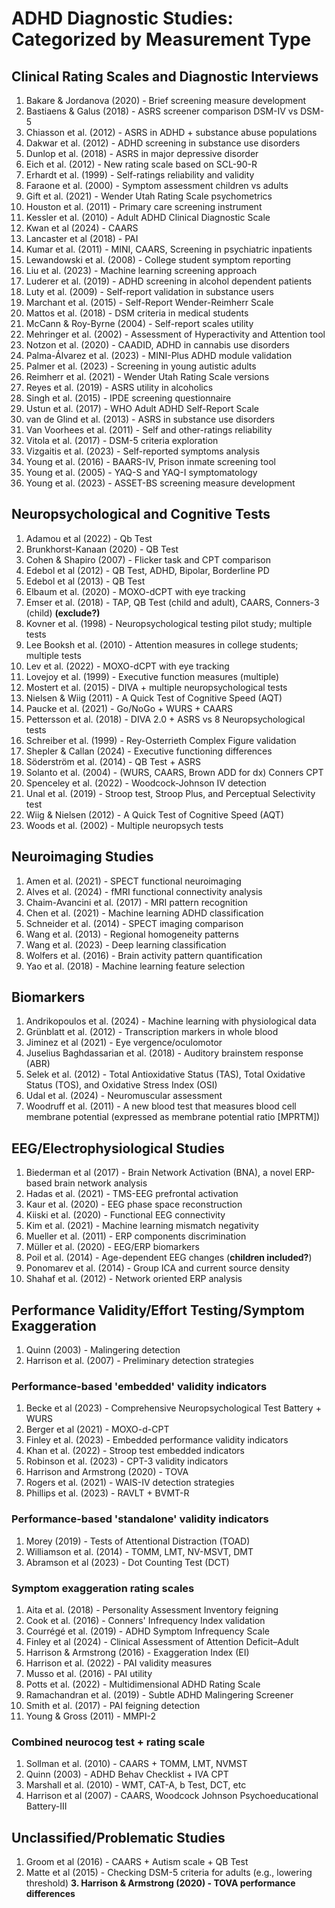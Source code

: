 # ADHD Diagnostic Studies: Categorized by Measurement Type

## Clinical Rating Scales and Diagnostic Interviews

1. Bakare & Jordanova (2020) - Brief screening measure development
2. Bastiaens & Galus (2018) - ASRS screener comparison DSM-IV vs DSM-5
3. Chiasson et al. (2012) - ASRS in ADHD + substance abuse populations
4. Dakwar et al. (2012) - ADHD screening in substance use disorders
5. Dunlop et al. (2018) - ASRS in major depressive disorder
6. Eich et al. (2012) - New rating scale based on SCL-90-R
7. Erhardt et al. (1999) - Self-ratings reliability and validity
8. Faraone et al. (2000) - Symptom assessment children vs adults
9. Gift et al. (2021) - Wender Utah Rating Scale psychometrics
10. Houston et al. (2011) - Primary care screening instrument
11. Kessler et al. (2010) - Adult ADHD Clinical Diagnostic Scale
12. Kwan et al (2024) - CAARS
13. Lancaster et al (2018) - PAI
14. Kumar et al. (2011) - MINI, CAARS, Screening in psychiatric inpatients
15. Lewandowski et al. (2008) - College student symptom reporting
16. Liu et al. (2023) - Machine learning screening approach
17. Luderer et al. (2019) - ADHD screening in alcohol dependent patients
18. Luty et al. (2009) - Self-report validation in substance users
19. Marchant et al. (2015) - Self-Report Wender-Reimherr Scale
20. Mattos et al. (2018) - DSM criteria in medical students
21. McCann & Roy-Byrne (2004) - Self-report scales utility
22. Mehringer et al. (2002) - Assessment of Hyperactivity and Attention tool
23. Notzon et al. (2020) - CAADID, ADHD in cannabis use disorders
24. Palma-Álvarez et al. (2023) - MINI-Plus ADHD module validation
25. Palmer et al. (2023) - Screening in young autistic adults
26. Reimherr et al. (2021) - Wender Utah Rating Scale versions
27. Reyes et al. (2019) - ASRS utility in alcoholics
28. Singh et al. (2015) - IPDE screening questionnaire
29. Ustun et al. (2017) - WHO Adult ADHD Self-Report Scale
30. van de Glind et al. (2013) - ASRS in substance use disorders
31. Van Voorhees et al. (2011) - Self and other-ratings reliability
32. Vitola et al. (2017) - DSM-5 criteria exploration
33. Vizgaitis et al. (2023) - Self-reported symptoms analysis
34. Young et al. (2016) - BAARS-IV, Prison inmate screening tool
35. Young et al. (2005) - YAQ-S and YAQ-I symptomatology
36. Young et al. (2023) - ASSET-BS screening measure development

## Neuropsychological and Cognitive Tests

1. Adamou et al (2022) - Qb Test
2. Brunkhorst-Kanaan (2020) - QB Test
3. Cohen & Shapiro (2007) - Flicker task and CPT comparison
4. Edebol et al (2012) - QB Test, ADHD, Bipolar, Borderline PD
5. Edebol et al (2013) - QB Test
6.  Elbaum et al. (2020) - MOXO-dCPT with eye tracking
7. Emser et al. (2018) - TAP, QB Test (child and adult), CAARS, Conners-3
   (child) **(exclude?)**
8. Kovner et al. (1998) - Neuropsychological testing pilot study; multiple tests
9. Lee Booksh et al. (2010) - Attention measures in college students; multiple tests
10. Lev et al. (2022) - MOXO-dCPT with eye tracking
11. Lovejoy et al. (1999) - Executive function measures (multiple)
12. Mostert et al. (2015) - DIVA + multiple neuropsychological tests
13. Nielsen & Wiig (2011) - A Quick Test of Cognitive Speed (AQT)
14. Paucke et al. (2021) - Go/NoGo + WURS + CAARS
15. Pettersson et al. (2018) - DIVA 2.0 + ASRS vs 8 Neuropsychological tests
16. Schreiber et al. (1999) - Rey-Osterrieth Complex Figure validation
17. Shepler & Callan (2024) - Executive functioning differences
18. Söderström et al. (2014) - QB Test + ASRS
19. Solanto et al. (2004) - (WURS, CAARS, Brown ADD for dx) Conners CPT
20. Spenceley et al. (2022) - Woodcock-Johnson IV detection
21. Unal et al. (2019) - Stroop test, Stroop Plus, and Perceptual
Selectivity test
1.  Wiig & Nielsen (2012) - A Quick Test of Cognitive Speed (AQT)
2.  Woods et al. (2002) - Multiple neuropsych tests

## Neuroimaging Studies

1. Amen et al. (2021) - SPECT functional neuroimaging
2. Alves et al. (2024) - fMRI functional connectivity analysis
3. Chaim-Avancini et al. (2017) - MRI pattern recognition
4. Chen et al. (2021) - Machine learning ADHD classification
5. Schneider et al. (2014) - SPECT imaging comparison
6. Wang et al. (2013) - Regional homogeneity patterns
7. Wang et al. (2023) - Deep learning classification
8. Wolfers et al. (2016) - Brain activity pattern quantification
9.  Yao et al. (2018) - Machine learning feature selection

## Biomarkers

1. Andrikopoulos et al. (2024) - Machine learning with physiological data
2. Grünblatt et al. (2012) - Transcription markers in whole blood
3. Jiminez et al (2021) - Eye vergence/oculomotor
4. Juselius Baghdassarian et al. (2018) - Auditory brainstem response (ABR)
5. Selek et al. (2012) - Total Antioxidative Status (TAS), Total
Oxidative Status (TOS), and Oxidative Stress Index (OSI)
1. Udal et al. (2024) - Neuromuscular assessment
2. Woodruff et al. (2011) - A new blood test that measures blood cell membrane
potential (expressed as membrane potential ratio [MPRTM])

## EEG/Electrophysiological Studies

1. Biederman et al (2017) - Brain Network Activation (BNA), a novel ERP-based brain network
analysis
1. Hadas et al. (2021) - TMS-EEG prefrontal activation
2. Kaur et al. (2020) - EEG phase space reconstruction
3. Kiiski et al. (2020) - Functional EEG connectivity
4. Kim et al. (2021) - Machine learning mismatch negativity
5. Mueller et al. (2011) - ERP components discrimination
6. Müller et al. (2020) - EEG/ERP biomarkers
7.  Poil et al. (2014) - Age-dependent EEG changes (**children included?**)
8.  Ponomarev et al. (2014) - Group ICA and current source density
9.  Shahaf et al. (2012) - Network oriented ERP analysis


## Performance Validity/Effort Testing/Symptom Exaggeration

1. Quinn (2003) - Malingering detection
2. Harrison et al. (2007) - Preliminary detection strategies

### Performance-based 'embedded' validity indicators

1. Becke et al (2023) - Comprehensive Neuropsychological Test Battery + WURS
2. Berger et al (2021) - MOXO-d-CPT
3. Finley et al. (2023) - Embedded performance validity indicators
4. Khan et al. (2022) - Stroop test embedded indicators
5. Robinson et al. (2023) - CPT-3 validity indicators
6. Harrison and Armstrong (2020) - TOVA
7. Rogers et al. (2021) - WAIS-IV detection strategies
8. Phillips et al. (2023) - RAVLT + BVMT-R

### Performance-based 'standalone' validity indicators

1. Morey (2019) - Tests of Attentional Distraction (TOAD)
2. Williamson et al. (2014) - TOMM, LMT, NV-MSVT, DMT
3. Abramson et al (2023) - Dot Counting Test (DCT)

### Symptom exaggeration rating scales

1. Aita et al. (2018) - Personality Assessment Inventory feigning
2. Cook et al. (2016) - Conners' Infrequency Index validation
3. Courrégé et al. (2019) - ADHD Symptom Infrequency Scale
4. Finley et al (2024) - Clinical Assessment of Attention Deficit–Adult
5. Harrison & Armstrong (2016) - Exaggeration Index (EI)
6. Harrison et al. (2022) - PAI validity measures
7. Musso et al. (2016) - PAI utility
8. Potts et al. (2022) - Multidimensional ADHD Rating Scale
9. Ramachandran et al. (2019) - Subtle ADHD Malingering Screener
10. Smith et al. (2017) - PAI feigning detection
11. Young & Gross (2011) - MMPI-2
 

### Combined neurocog test + rating scale

1. Sollman et al. (2010) - CAARS + TOMM, LMT, NVMST
2. Quinn (2003) - ADHD Behav Checklist + IVA CPT
3. Marshall et al. (2010) - WMT, CAT-A, b Test, DCT, etc
4. Harrison et al (2007) - CAARS, Woodcock Johnson Psychoeducational Battery-III


## Unclassified/Problematic Studies

1. Groom et al (2016) - CAARS + Autism scale + QB Test
2. Matte et al (2015) - Checking DSM-5 criteria for adults (e.g., lowering
   threshold)
**3. Harrison & Armstrong (2020) - TOVA performance differences**
